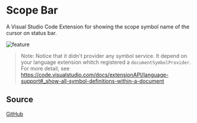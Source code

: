 # Scope Bar
A Visual Studio Code Extension for showing the scope symbol name of the cursor on status bar.

![feature](https://github.com/amos402/vscode-scope-bar/raw/master/images/feature-1.jpg)
> Note: Notice that it didn't provider any symbol service. It depend on your language extension whitch registered a `documentSymbolProvider`.
For more detail, see https://code.visualstudio.com/docs/extensionAPI/language-support#_show-all-symbol-definitions-within-a-document
## Source
[GitHub](https://github.com/amos402/vscode-scope-bar)